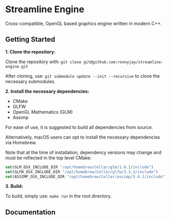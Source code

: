 # Streamline Engine

Cross-compatible, OpenGL based graphics engine written in modern C++.

## Getting Started

**1. Clone the repository:**

 Clone the repository with: `git clone git@github.com:ronnyjay/streamline-engine.git`

 After cloning, use: `git submodule update --init --recursive` to clone the necessary submodules.


**2. Install the necessary dependencies:**

- CMake
- GLFW
- OpenGL Mathematics (GLM)
- Assimp 

For ease of use, it is suggested to build all dependencies from source. 

Alternatively, macOS users can opt to install the necessary dependencies via Homebrew.

Note that at the time of installation, dependency versions may change and must be reflected in the top level CMake:

```cmake
set(GLM_OSX_INCLUDE_DIR "/opt/homebrew/Cellar/glm/1.0.1/include")
set(GLFW_OSX_INCLUDE_DIR "/opt/homebrew/Cellar/glfw/3.3.2/include")
set(ASSIMP_OSX_INCLUDE_DIR "/opt/homebrew/Cellar/assimp/5.4.1/include")
```

**3. Build:**

To build, simply use: `make run` in the root directory.

## Documentation
